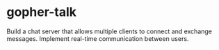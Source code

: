 # gopher-talk
Build a chat server that allows multiple clients to connect and exchange messages. Implement real-time communication between users.

